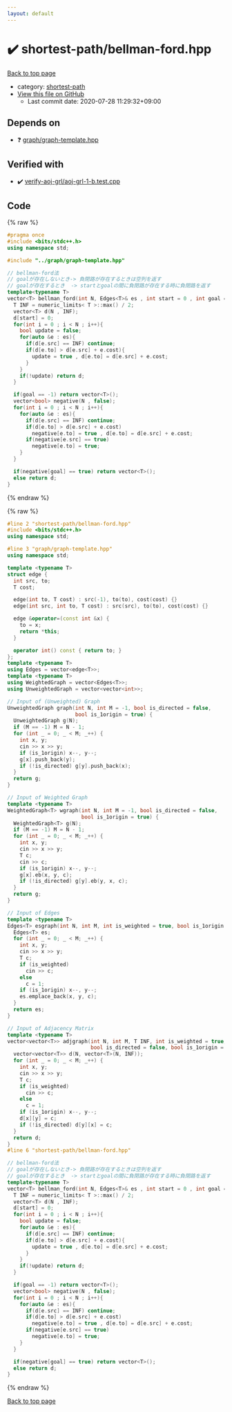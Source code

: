 ```yaml
---
layout: default
---
```


<!-- mathjax config similar to math.stackexchange -->
<script type="text/javascript" async
  src="https://cdnjs.cloudflare.com/ajax/libs/mathjax/2.7.5/MathJax.js?config=TeX-MML-AM_CHTML">
</script>
<script type="text/x-mathjax-config">
  MathJax.Hub.Config({
    TeX: { equationNumbers: { autoNumber: "AMS" }},
    tex2jax: {
      inlineMath: [ ['$','$'] ],
      processEscapes: true
    },
    "HTML-CSS": { matchFontHeight: false },
    displayAlign: "left",
    displayIndent: "2em"
  });
</script>

<script type="text/javascript" src="https://cdnjs.cloudflare.com/ajax/libs/jquery/3.4.1/jquery.min.js"></script>
<script src="https://cdn.jsdelivr.net/npm/jquery-balloon-js@1.1.2/jquery.balloon.min.js" integrity="sha256-ZEYs9VrgAeNuPvs15E39OsyOJaIkXEEt10fzxJ20+2I=" crossorigin="anonymous"></script>
<script type="text/javascript" src="../../assets/js/copy-button.js"></script>
<link rel="stylesheet" href="../../assets/css/copy-button.css" />


# :heavy_check_mark: shortest-path/bellman-ford.hpp

<a href="../../index.html">Back to top page</a>

* category: <a href="../../index.html#d53d0f39583bbf03056486512d3e44bc">shortest-path</a>
* <a href="{{ site.github.repository_url }}/blob/master/shortest-path/bellman-ford.hpp">View this file on GitHub</a>
    - Last commit date: 2020-07-28 11:29:32+09:00




## Depends on

* :question: <a href="../graph/graph-template.hpp.html">graph/graph-template.hpp</a>


## Verified with

* :heavy_check_mark: <a href="../../verify/verify-aoj-grl/aoj-grl-1-b.test.cpp.html">verify-aoj-grl/aoj-grl-1-b.test.cpp</a>


## Code

<a id="unbundled"></a>
{% raw %}
```cpp
#pragma once
#include <bits/stdc++.h>
using namespace std;

#include "../graph/graph-template.hpp"

// bellman-ford法
// goalが存在しないとき-> 負閉路が存在するときは空列を返す
// goalが存在するとき  -> startとgoalの間に負閉路が存在する時に負閉路を返す
template<typename T>
vector<T> bellman_ford(int N, Edges<T>& es , int start = 0 , int goal = -1){
  T INF = numeric_limits< T >::max() / 2;
  vector<T> d(N , INF);
  d[start] = 0;
  for(int i = 0 ; i < N ; i++){
    bool update = false;
    for(auto &e : es){
      if(d[e.src] == INF) continue;
      if(d[e.to] > d[e.src] + e.cost){
        update = true , d[e.to] = d[e.src] + e.cost;
      }
    }
    if(!update) return d;
  }

  if(goal == -1) return vector<T>();
  vector<bool> negative(N , false);
  for(int i = 0 ; i < N ; i++){
    for(auto &e : es){
      if(d[e.src] == INF) continue;
      if(d[e.to] > d[e.src] + e.cost)
        negative[e.to] = true , d[e.to] = d[e.src] + e.cost;
      if(negative[e.src] == true)
        negative[e.to] = true;
    }
  }

  if(negative[goal] == true) return vector<T>();
  else return d;  
}
```
{% endraw %}

<a id="bundled"></a>
{% raw %}
```cpp
#line 2 "shortest-path/bellman-ford.hpp"
#include <bits/stdc++.h>
using namespace std;

#line 3 "graph/graph-template.hpp"
using namespace std;

template <typename T>
struct edge {
  int src, to;
  T cost;

  edge(int to, T cost) : src(-1), to(to), cost(cost) {}
  edge(int src, int to, T cost) : src(src), to(to), cost(cost) {}

  edge &operator=(const int &x) {
    to = x;
    return *this;
  }

  operator int() const { return to; }
};
template <typename T>
using Edges = vector<edge<T>>;
template <typename T>
using WeightedGraph = vector<Edges<T>>;
using UnweightedGraph = vector<vector<int>>;

// Input of (Unweighted) Graph
UnweightedGraph graph(int N, int M = -1, bool is_directed = false,
                      bool is_1origin = true) {
  UnweightedGraph g(N);
  if (M == -1) M = N - 1;
  for (int _ = 0; _ < M; _++) {
    int x, y;
    cin >> x >> y;
    if (is_1origin) x--, y--;
    g[x].push_back(y);
    if (!is_directed) g[y].push_back(x);
  }
  return g;
}

// Input of Weighted Graph
template <typename T>
WeightedGraph<T> wgraph(int N, int M = -1, bool is_directed = false,
                        bool is_1origin = true) {
  WeightedGraph<T> g(N);
  if (M == -1) M = N - 1;
  for (int _ = 0; _ < M; _++) {
    int x, y;
    cin >> x >> y;
    T c;
    cin >> c;
    if (is_1origin) x--, y--;
    g[x].eb(x, y, c);
    if (!is_directed) g[y].eb(y, x, c);
  }
  return g;
}

// Input of Edges
template <typename T>
Edges<T> esgraph(int N, int M, int is_weighted = true, bool is_1origin = true) {
  Edges<T> es;
  for (int _ = 0; _ < M; _++) {
    int x, y;
    cin >> x >> y;
    T c;
    if (is_weighted)
      cin >> c;
    else
      c = 1;
    if (is_1origin) x--, y--;
    es.emplace_back(x, y, c);
  }
  return es;
}

// Input of Adjacency Matrix
template <typename T>
vector<vector<T>> adjgraph(int N, int M, T INF, int is_weighted = true,
                           bool is_directed = false, bool is_1origin = true) {
  vector<vector<T>> d(N, vector<T>(N, INF));
  for (int _ = 0; _ < M; _++) {
    int x, y;
    cin >> x >> y;
    T c;
    if (is_weighted)
      cin >> c;
    else
      c = 1;
    if (is_1origin) x--, y--;
    d[x][y] = c;
    if (!is_directed) d[y][x] = c;
  }
  return d;
}
#line 6 "shortest-path/bellman-ford.hpp"

// bellman-ford法
// goalが存在しないとき-> 負閉路が存在するときは空列を返す
// goalが存在するとき  -> startとgoalの間に負閉路が存在する時に負閉路を返す
template<typename T>
vector<T> bellman_ford(int N, Edges<T>& es , int start = 0 , int goal = -1){
  T INF = numeric_limits< T >::max() / 2;
  vector<T> d(N , INF);
  d[start] = 0;
  for(int i = 0 ; i < N ; i++){
    bool update = false;
    for(auto &e : es){
      if(d[e.src] == INF) continue;
      if(d[e.to] > d[e.src] + e.cost){
        update = true , d[e.to] = d[e.src] + e.cost;
      }
    }
    if(!update) return d;
  }

  if(goal == -1) return vector<T>();
  vector<bool> negative(N , false);
  for(int i = 0 ; i < N ; i++){
    for(auto &e : es){
      if(d[e.src] == INF) continue;
      if(d[e.to] > d[e.src] + e.cost)
        negative[e.to] = true , d[e.to] = d[e.src] + e.cost;
      if(negative[e.src] == true)
        negative[e.to] = true;
    }
  }

  if(negative[goal] == true) return vector<T>();
  else return d;  
}

```
{% endraw %}

<a href="../../index.html">Back to top page</a>

